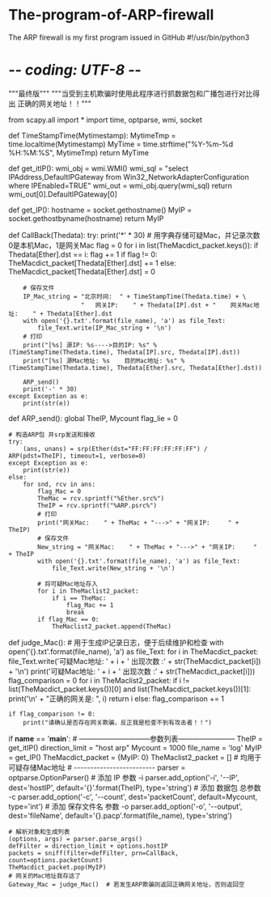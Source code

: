# The-program-of-ARP-firewall
The ARP firewall is my first program issued in GitHub
#!/usr/bin/python3
# -*- coding: UTF-8 -*-

"""最终版"""
"""当受到主机欺骗时使用此程序进行抓数据包和广播包进行对比得出 正确的网关地址！！"""

from scapy.all import *
import time, optparse, wmi, socket


def TimeStampTime(Mytimestamp):
    MytimeTmp = time.localtime(Mytimestamp)
    MyTime = time.strftime("%Y-%m-%d %H:%M:%S", MytimeTmp)
    return MyTime


def get_itIP():
    wmi_obj = wmi.WMI()
    wmi_sql = "select IPAddress,DefaultIPGateway from Win32_NetworkAdapterConfiguration where IPEnabled=TRUE"
    wmi_out = wmi_obj.query(wmi_sql)
    return wmi_out[0].DefaultIPGateway[0]


def get_IP():
    hostname = socket.gethostname()
    MyIP = socket.gethostbyname(hostname)
    return MyIP


def CallBack(Thedata):
    try:
        print('*' * 30)
        # 用字典存储可疑Mac，并记录次数  0是本机Mac，1是网关Mac
        flag = 0
        for i in list(TheMacdict_packet.keys()):
            if Thedata[Ether].dst == i:
                flag += 1
        if flag != 0:
            TheMacdict_packet[Thedata[Ether].dst] += 1
        else:
            TheMacdict_packet[Thedata[Ether].dst] = 0

        # 保存文件
        IP_Mac_string = "北京时间:  " + TimeStampTime(Thedata.time) + \
                        "   网关IP:    " + Thedata[IP].dst + "    网关Mac地址:    " + Thedata[Ether].dst
        with open('{}.txt'.format(file_name), 'a') as file_Text:
            file_Text.write(IP_Mac_string + '\n')
        # 打印
        print("[%s] 源IP: %s---->目的IP: %s" % (TimeStampTime(Thedata.time), Thedata[IP].src, Thedata[IP].dst))
        print("[%s] 源Mac地址: %s    目的Mac地址: %s" % (TimeStampTime(Thedata.time), Thedata[Ether].src, Thedata[Ether].dst))

        ARP_send()
        print('-' * 30)
    except Exception as e:
        print(str(e))


def ARP_send():
    global TheIP, Mycount
    flag_lie = 0

    # 构造ARP包 并srp发送和接收
    try:
        (ans, unans) = srp(Ether(dst="FF:FF:FF:FF:FF:FF") / ARP(pdst=TheIP), timeout=1, verbose=0)
    except Exception as e:
        print(str(e))
    else:
        for snd, rcv in ans:
            flag_Mac = 0
            TheMac = rcv.sprintf("%Ether.src%")
            TheIP = rcv.sprintf("%ARP.psrc%")
            # 打印
            print("网关Mac:    " + TheMac + "--->" + "网关IP:     " + TheIP)
            # 保存文件
            New_string = "网关Mac:    " + TheMac + "--->" + "网关IP:     " + TheIP
            with open('{}.txt'.format(file_name), 'a') as file_Text:
                file_Text.write(New_string + '\n')

            # 将可疑Mac地址存入
            for i in TheMaclist2_packet:
                if i == TheMac:
                    flag_Mac += 1
                    break
            if flag_Mac == 0:
                TheMaclist2_packet.append(TheMac)


def judge_Mac():
    # 用于生成IP记录日志，便于后续维护和检查
    with open('{}.txt'.format(file_name), 'a') as file_Text:
        for i in TheMacdict_packet:
            file_Text.write('可疑Mac地址:    ' + i + '           出现次数   :' + str(TheMacdict_packet[i]) + '\n')
            print('可疑Mac地址:    ' + i + '           出现次数   :' + str(TheMacdict_packet[i]))
    flag_comparison = 0
    for i in TheMaclist2_packet:
        if i != list(TheMacdict_packet.keys())[0] and list(TheMacdict_packet.keys())[1]:
            print('\n' + "正确的网关是:  ", i)
            return i
        else:
            flag_comparison += 1

    if flag_comparison != 0:
        print("请确认是否存在网关欺骗，反正我是检查不到有攻击者！！")


if __name__ == '__main__':
    # ——————————参数列表————————
    TheIP = get_itIP()
    direction_limit = "host arp"
    Mycount = 1000
    file_name = 'log'
    MyIP = get_IP()
    TheMacdict_packet = {MyIP: 0}
    TheMaclist2_packet = []  # 均用于可疑存储Mac地址
    # -------------------------
    parser = optparse.OptionParser()
    # 添加 IP 参数 -i
    parser.add_option('-i', '--IP', dest='hostIP', default='{}'.format(TheIP), type='string')
    # 添加 数据包 总参数 -c
    parser.add_option('-c', '--count', dest='packetCount', default=Mycount, type='int')
    # 添加 保存文件名 参数 -o
    parser.add_option('-o', '--output', dest='fileName', default='{}.pacp'.format(file_name), type='string')

    # 解析对象和生成列表
    (options, args) = parser.parse_args()
    defFilter = direction_limit + options.hostIP
    packets = sniff(filter=defFilter, prn=CallBack, count=options.packetCount)
    TheMacdict_packet.pop(MyIP)
    # 网关的Mac地址我存这了
    Gateway_Mac = judge_Mac()  # 若发生ARP欺骗则返回正确网关地址，否则返回空
